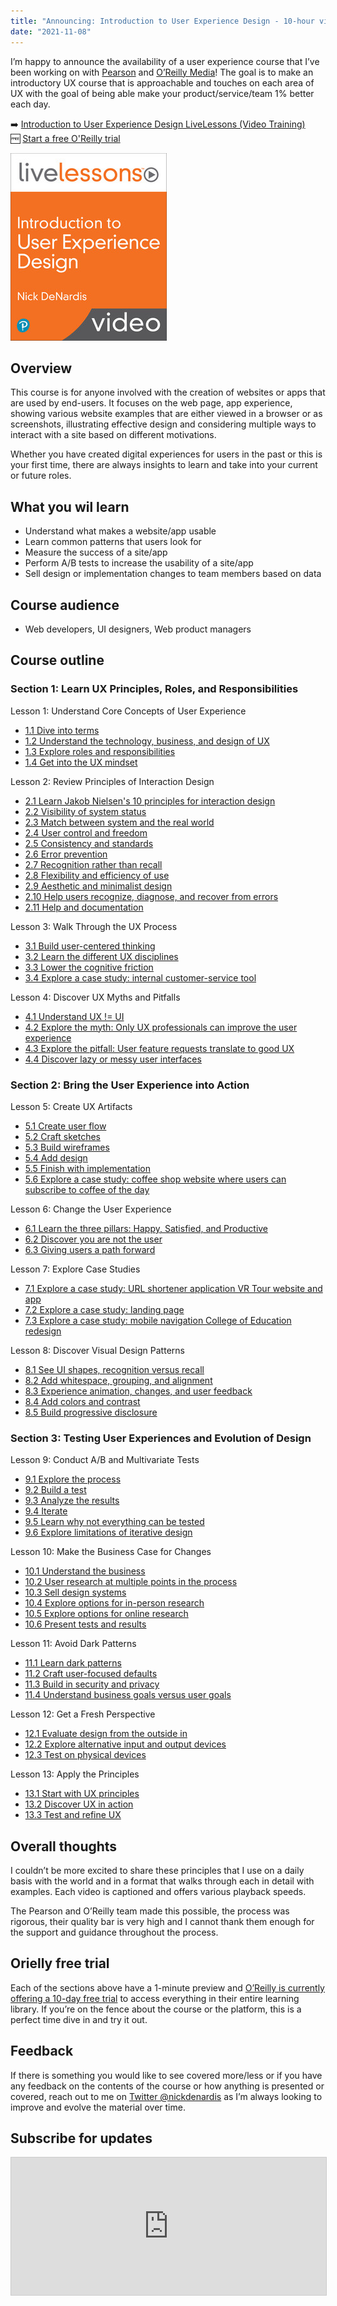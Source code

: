 ```yaml
---
title: "Announcing: Introduction to User Experience Design - 10-hour video course"
date: "2021-11-08"
---
```


<div class="row -mx-4 pt-4 md:flex">
    <div class="md:w-2/3 px-4">
        <p>
        I’m happy to announce the availability of a user experience course that I’ve been working on with <a href="https://www.pearson.com/">Pearson</a> and <a href="https://www.oreilly.com">O’Reilly Media</a>! The goal is to make an introductory UX course that is approachable and touches on each area of UX with the goal of being able make your product/service/team 1% better each day.
        </p>
        <p>
            ➡️ <a href="https://click.linksynergy.com/link?id=rzfouQjFlAY&offerid=145238.3107017&type=2&murl=https%3A%2F%2Fwww.informit.com%2Ftitle%2F9780137534494">Introduction to User Experience Design LiveLessons (Video Training)</a><img  width="1" height="1" src="https://ad.linksynergy.com/fs-bin/show?id=rzfouQjFlAY&bids=145238.3107017&type=2&subid=0" ><br />
            🆓 <a href="https://learning.oreilly.com/p/register/">Start a free O'Reilly trial</a>
        </p>
    </div>
    <div class="md:w-1/3 px-4">
        <a href="https://click.linksynergy.com/link?id=rzfouQjFlAY&offerid=145238.3107017&type=2&murl=https%3A%2F%2Fwww.informit.com%2Ftitle%2F9780137534494"><img src="/images/ux-design-cover.jpg" alt="Cover of the course preview with course title and live sessions designation" class="m-0"></a>
    </div>
</div>

## Overview 

This course is for anyone involved with the creation of websites or apps that are used by end-users. It focuses on the web page, app experience, showing various website examples that are either viewed in a browser or as screenshots, illustrating effective design and considering multiple ways to interact with a site based on different motivations.

Whether you have created digital experiences for users in the past or this is your first time, there are always insights to learn and take into your current or future roles.  

## What you wil learn

- Understand what makes a website/app usable
- Learn common patterns that users look for
- Measure the success of a site/app
- Perform A/B tests to increase the usability of a site/app
- Sell design or implementation changes to team members based on data

## Course audience

- Web developers, UI designers, Web product managers

## Course outline

### Section 1: Learn UX Principles, Roles, and Responsibilities 

Lesson 1: Understand Core Concepts of User Experience 

- [1.1 Dive into terms](https://learning.oreilly.com/videos/introduction-to-user/9780137534463/9780137534463-UED1_01_01_01/)
- [1.2 Understand the technology, business, and design of UX ](https://learning.oreilly.com/videos/introduction-to-user/9780137534463/9780137534463-UED1_01_01_02/)
- [1.3 Explore roles and responsibilities](https://learning.oreilly.com/videos/introduction-to-user/9780137534463/9780137534463-UED1_01_01_03/)
- [1.4 Get into the UX mindset](https://learning.oreilly.com/videos/introduction-to-user/9780137534463/9780137534463-UED1_01_01_04/)

Lesson 2: Review Principles of Interaction Design 

- [2.1 Learn Jakob Nielsen's 10 principles for interaction design ](https://learning.oreilly.com/videos/introduction-to-user/9780137534463/9780137534463-UED1_01_02_01/)
- [2.2 Visibility of system status](https://learning.oreilly.com/videos/introduction-to-user/9780137534463/9780137534463-UED1_01_02_02/)
- [2.3 Match between system and the real world](https://learning.oreilly.com/videos/introduction-to-user/9780137534463/9780137534463-UED1_01_02_03/)
- [2.4  User control and freedom](https://learning.oreilly.com/videos/introduction-to-user/9780137534463/9780137534463-UED1_01_02_04/)
- [2.5  Consistency and standards](https://learning.oreilly.com/videos/introduction-to-user/9780137534463/9780137534463-UED1_01_02_05/)
- [2.6 Error prevention](https://learning.oreilly.com/videos/introduction-to-user/9780137534463/9780137534463-UED1_01_02_06/)
- [2.7 Recognition rather than recall](https://learning.oreilly.com/videos/introduction-to-user/9780137534463/9780137534463-UED1_01_02_07/)
- [2.8 Flexibility and efficiency of use](https://learning.oreilly.com/videos/introduction-to-user/9780137534463/9780137534463-UED1_01_02_08/)
- [2.9 Aesthetic and minimalist design](https://learning.oreilly.com/videos/introduction-to-user/9780137534463/9780137534463-UED1_01_02_09/)
- [2.10 Help users recognize, diagnose, and recover from errors](https://learning.oreilly.com/videos/introduction-to-user/9780137534463/9780137534463-UED1_01_02_10/)
- [2.11 Help and documentation](https://learning.oreilly.com/videos/introduction-to-user/9780137534463/9780137534463-UED1_01_02_11/)

Lesson 3: Walk Through the UX Process 

- [3.1 Build user-centered thinking](https://learning.oreilly.com/videos/introduction-to-user/9780137534463/9780137534463-UED1_01_03_01/)
- [3.2 Learn the different UX disciplines](https://learning.oreilly.com/videos/introduction-to-user/9780137534463/9780137534463-UED1_01_03_02/)
- [3.3 Lower the cognitive friction](https://learning.oreilly.com/videos/introduction-to-user/9780137534463/9780137534463-UED1_01_03_03/)
- [3.4 Explore a case study: internal customer-service tool](https://learning.oreilly.com/videos/introduction-to-user/9780137534463/9780137534463-UED1_01_03_04/)

Lesson 4: Discover UX Myths and Pitfalls 

- [4.1 Understand UX != UI](https://learning.oreilly.com/videos/introduction-to-user/9780137534463/9780137534463-UED1_01_04_01/)
- [4.2 Explore the myth: Only UX professionals can improve the user experience](https://learning.oreilly.com/videos/introduction-to-user/9780137534463/9780137534463-UED1_01_04_02/)
- [4.3 Explore the pitfall: User feature requests translate to good UX](https://learning.oreilly.com/videos/introduction-to-user/9780137534463/9780137534463-UED1_01_04_03/)
- [4.4 Discover lazy or messy user interfaces](https://learning.oreilly.com/videos/introduction-to-user/9780137534463/9780137534463-UED1_01_04_04/)

### Section 2: Bring the User Experience into Action 

Lesson 5: Create UX Artifacts 

- [5.1 Create user flow](https://learning.oreilly.com/videos/introduction-to-user/9780137534463/9780137534463-UED1_01_05_01/)
- [5.2 Craft sketches](https://learning.oreilly.com/videos/introduction-to-user/9780137534463/9780137534463-UED1_01_05_02/)
- [5.3 Build wireframes](https://learning.oreilly.com/videos/introduction-to-user/9780137534463/9780137534463-UED1_01_05_03/)
- [5.4 Add design](https://learning.oreilly.com/videos/introduction-to-user/9780137534463/9780137534463-UED1_01_05_04/)
- [5.5 Finish with implementation](https://learning.oreilly.com/videos/introduction-to-user/9780137534463/9780137534463-UED1_01_05_05/)
- [5.6 Explore a case study: coffee shop website where users can subscribe to coffee of the day](https://learning.oreilly.com/videos/introduction-to-user/9780137534463/9780137534463-UED1_01_05_06/)

Lesson 6: Change the User Experience 

- [6.1 Learn the three pillars: Happy, Satisfied, and Productive](https://learning.oreilly.com/videos/introduction-to-user/9780137534463/9780137534463-UED1_01_06_01/)
- [6.2 Discover you are not the user](https://learning.oreilly.com/videos/introduction-to-user/9780137534463/9780137534463-UED1_01_06_02/)
- [6.3 Giving users a path forward](https://learning.oreilly.com/videos/introduction-to-user/9780137534463/9780137534463-UED1_01_06_03/)

Lesson 7: Explore Case Studies 

- [7.1 Explore a case study: URL shortener application VR Tour website and app](https://learning.oreilly.com/videos/introduction-to-user/9780137534463/9780137534463-UED1_01_07_01/)
- [7.2 Explore a case study: landing page](https://learning.oreilly.com/videos/introduction-to-user/9780137534463/9780137534463-UED1_01_07_02/)
- [7.3 Explore a case study: mobile navigation College of Education redesign](https://learning.oreilly.com/videos/introduction-to-user/9780137534463/9780137534463-UED1_01_07_03/)

Lesson 8: Discover Visual Design Patterns 

- [8.1 See UI shapes, recognition versus recall](https://learning.oreilly.com/videos/introduction-to-user/9780137534463/9780137534463-UED1_01_08_01/)
- [8.2 Add whitespace, grouping, and alignment](https://learning.oreilly.com/videos/introduction-to-user/9780137534463/9780137534463-UED1_01_08_02/)
- [8.3 Experience animation, changes, and user feedback](https://learning.oreilly.com/videos/introduction-to-user/9780137534463/9780137534463-UED1_01_08_03/)
- [8.4 Add colors and contrast](https://learning.oreilly.com/videos/introduction-to-user/9780137534463/9780137534463-UED1_01_08_04/)
- [8.5 Build progressive disclosure](https://learning.oreilly.com/videos/introduction-to-user/9780137534463/9780137534463-UED1_01_08_05/)

### Section 3: Testing User Experiences and Evolution of Design 

Lesson 9: Conduct A/B and Multivariate Tests 

- [9.1 Explore the process](https://learning.oreilly.com/videos/introduction-to-user/9780137534463/9780137534463-UED1_01_09_01/)
- [9.2 Build a test](https://learning.oreilly.com/videos/introduction-to-user/9780137534463/9780137534463-UED1_01_09_02/)
- [9.3 Analyze the results](https://learning.oreilly.com/videos/introduction-to-user/9780137534463/9780137534463-UED1_01_09_03/)
- [9.4 Iterate](https://learning.oreilly.com/videos/introduction-to-user/9780137534463/9780137534463-UED1_01_09_04/)
- [9.5 Learn why not everything can be tested](https://learning.oreilly.com/videos/introduction-to-user/9780137534463/9780137534463-UED1_01_09_05/)
- [9.6 Explore limitations of iterative design](https://learning.oreilly.com/videos/introduction-to-user/9780137534463/9780137534463-UED1_01_09_06/)

Lesson 10: Make the Business Case for Changes 

- [10.1 Understand the business](https://learning.oreilly.com/videos/introduction-to-user/9780137534463/9780137534463-UED1_01_10_01/)
- [10.2 User research at multiple points in the process](https://learning.oreilly.com/videos/introduction-to-user/9780137534463/9780137534463-UED1_01_10_02/)
- [10.3 Sell design systems](https://learning.oreilly.com/videos/introduction-to-user/9780137534463/9780137534463-UED1_01_10_03/)
- [10.4 Explore options for in-person research](https://learning.oreilly.com/videos/introduction-to-user/9780137534463/9780137534463-UED1_01_10_04/)
- [10.5 Explore options for online research](https://learning.oreilly.com/videos/introduction-to-user/9780137534463/9780137534463-UED1_01_10_05/)
- [10.6 Present tests and results](https://learning.oreilly.com/videos/introduction-to-user/9780137534463/9780137534463-UED1_01_10_06/)

Lesson 11: Avoid Dark Patterns 

- [11.1 Learn dark patterns](https://learning.oreilly.com/videos/introduction-to-user/9780137534463/9780137534463-UED1_01_11_01/)
- [11.2 Craft user-focused defaults](https://learning.oreilly.com/videos/introduction-to-user/9780137534463/9780137534463-UED1_01_11_02/)
- [11.3 Build in security and privacy](https://learning.oreilly.com/videos/introduction-to-user/9780137534463/9780137534463-UED1_01_11_03/)
- [11.4 Understand business goals versus user goals](https://learning.oreilly.com/videos/introduction-to-user/9780137534463/9780137534463-UED1_01_11_04/)

Lesson 12: Get a Fresh Perspective 

- [12.1 Evaluate design from the outside in](https://learning.oreilly.com/videos/introduction-to-user/9780137534463/9780137534463-UED1_01_12_01/)
- [12.2 Explore alternative input and output devices](https://learning.oreilly.com/videos/introduction-to-user/9780137534463/9780137534463-UED1_01_12_02/)
- [12.3 Test on physical devices](https://learning.oreilly.com/videos/introduction-to-user/9780137534463/9780137534463-UED1_01_12_03/)

Lesson 13: Apply the Principles 

- [13.1 Start with UX principles](https://learning.oreilly.com/videos/introduction-to-user/9780137534463/9780137534463-UED1_01_13_01/)
- [13.2 Discover UX in action](https://learning.oreilly.com/videos/introduction-to-user/9780137534463/9780137534463-UED1_01_13_02/)
- [13.3 Test and refine UX](https://learning.oreilly.com/videos/introduction-to-user/9780137534463/9780137534463-UED1_01_13_03/)

## Overall thoughts

I couldn’t be more excited to share these principles that I use on a daily basis with the world and in a format that walks through each in detail with examples. Each video is captioned and offers various playback speeds. 

The Pearson and O’Reilly team made this possible, the process was rigorous, their quality bar is very high and I cannot thank them enough for the support and guidance throughout the process.

## Orielly free trial

Each of the sections above have a 1-minute preview and [O’Reilly is currently offering a 10-day free trial](https://www.oreilly.com/online-learning/try-now.html) to access everything in their entire learning library. If you’re on the fence about the course or the platform, this is a perfect time dive in and try it out.

## Feedback

If there is something you would like to see covered more/less or if you have any feedback on the contents of the course or how anything is presented or covered, reach out to me on [Twitter @nickdenardis](https://twitter.com/nickdenardis) as I’m always looking to improve and evolve the material over time.

## Subscribe for updates

<iframe
scrolling="no"
style="width:100%!important;height:220px;border:1px #ccc solid !important"
src="https://buttondown.email/nickdenardis?as_embed=true"
></iframe>